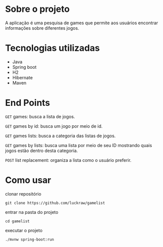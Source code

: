# Sobre o projeto

A aplicação é uma pesquisa de games que permite aos usuários encontrar informações sobre diferentes jogos.

# Tecnologias utilizadas

- Java
- Spring boot
- H2
- Hibernate
- Maven

 # End Points

`GET` games: busca a lista de jogos.

`GET` games by id: busca um jogo por meio de id.

`GET` games lists: busca a categoria das listas de jogos.

`GET` games by lists: busca uma lista por meio de seu ID mostrando quais jogos estão dentro desta categoria.

`POST` list replacement: organiza a lista como o usuário preferir.

# Como usar


clonar repositório
```
git clone https://github.com/luckraw/gamelist
```

entrar na pasta do projeto
```
cd gamelist
```

executar o projeto
```
./mvnw spring-boot:run
```

